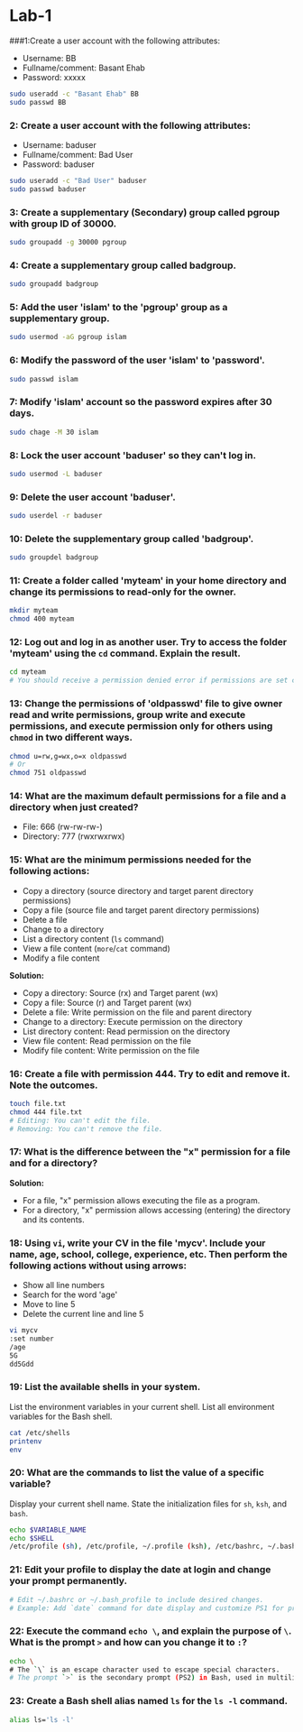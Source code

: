 # Lab-1
###1:Create a user account with the following attributes:
- Username: BB
- Fullname/comment: Basant Ehab
- Password: xxxxx
  
```bash
sudo useradd -c "Basant Ehab" BB
sudo passwd BB

```

### 2: Create a user account with the following attributes:
- Username: baduser
- Fullname/comment: Bad User
- Password: baduser

```bash
sudo useradd -c "Bad User" baduser
sudo passwd baduser 
```

### 3: Create a supplementary (Secondary) group called pgroup with group ID of 30000.


```bash
sudo groupadd -g 30000 pgroup
```

###  4: Create a supplementary group called badgroup.

```bash
sudo groupadd badgroup
```

###  5: Add the user 'islam' to the 'pgroup' group as a supplementary group.

```bash
sudo usermod -aG pgroup islam
```

###  6: Modify the password of the user 'islam' to 'password'.

```bash
sudo passwd islam
```

###  7: Modify 'islam' account so the password expires after 30 days.

```bash
sudo chage -M 30 islam
```

###  8: Lock the user account 'baduser' so they can't log in.

```bash
sudo usermod -L baduser
```

###  9: Delete the user account 'baduser'.

```bash
sudo userdel -r baduser
```

###  10: Delete the supplementary group called 'badgroup'.

```bash
sudo groupdel badgroup
```

###  11: Create a folder called 'myteam' in your home directory and change its permissions to read-only for the owner.

```bash
mkdir myteam
chmod 400 myteam
```

###  12: Log out and log in as another user. Try to access the folder 'myteam' using the `cd` command. Explain the result.

```bash
cd myteam
# You should receive a permission denied error if permissions are set correctly.
```

###  13: Change the permissions of 'oldpasswd' file to give owner read and write permissions, group write and execute permissions, and execute permission only for others using `chmod` in two different ways.

```bash
chmod u=rw,g=wx,o=x oldpasswd
# Or
chmod 751 oldpasswd
```

###  14: What are the maximum default permissions for a file and a directory when just created?

- File: 666 (rw-rw-rw-)
- Directory: 777 (rwxrwxrwx)

###  15: What are the minimum permissions needed for the following actions:
- Copy a directory (source directory and target parent directory permissions)
- Copy a file (source file and target parent directory permissions)
- Delete a file
- Change to a directory
- List a directory content (`ls` command)
- View a file content (`more`/`cat` command)
- Modify a file content

**Solution:**
- Copy a directory: Source (rx) and Target parent (wx)
- Copy a file: Source (r) and Target parent (wx)
- Delete a file: Write permission on the file and parent directory
- Change to a directory: Execute permission on the directory
- List directory content: Read permission on the directory
- View file content: Read permission on the file
- Modify file content: Write permission on the file

###  16: Create a file with permission 444. Try to edit and remove it. Note the outcomes.

```bash
touch file.txt
chmod 444 file.txt
# Editing: You can't edit the file.
# Removing: You can't remove the file.
```

###  17: What is the difference between the "x" permission for a file and for a directory?

**Solution:**
- For a file, "x" permission allows executing the file as a program.
- For a directory, "x" permission allows accessing (entering) the directory and its contents.

###  18: Using `vi`, write your CV in the file 'mycv'. Include your name, age, school, college, experience, etc. Then perform the following actions without using arrows:
- Show all line numbers
- Search for the word 'age'
- Move to line 5
- Delete the current line and line 5

```bash
vi mycv
:set number
/age
5G
dd5Gdd
```

###  19: List the available shells in your system.
List the environment variables in your current shell.
List all environment variables for the Bash shell.

```bash
cat /etc/shells
printenv
env
```

###  20: What are the commands to list the value of a specific variable?
Display your current shell name.
State the initialization files for `sh`, `ksh`, and `bash`.

```bash
echo $VARIABLE_NAME
echo $SHELL
/etc/profile (sh), /etc/profile, ~/.profile (ksh), /etc/bashrc, ~/.bashrc (bash)
```

###  21: Edit your profile to display the date at login and change your prompt permanently.

```bash
# Edit ~/.bashrc or ~/.bash_profile to include desired changes.
# Example: Add `date` command for date display and customize PS1 for prompt.
```

###  22: Execute the command `echo \`, and explain the purpose of `\`. What is the prompt `>` and how can you change it to `:`?

```bash
echo \
# The `\` is an escape character used to escape special characters.
# The prompt `>` is the secondary prompt (PS2) in Bash, used in multiline commands. Change it with `PS2=':'`.
```
### 23: Create a Bash shell alias named `ls` for the `ls -l` command.

```bash
alias ls='ls -l'
```
